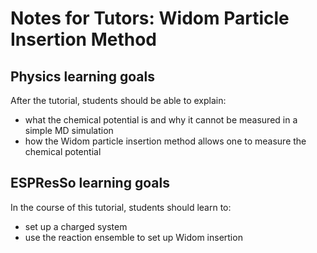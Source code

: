 # Notes for Tutors: Widom Particle Insertion Method 

## Physics learning goals

After the tutorial, students should be able to explain:

* what the chemical potential is and why it cannot be measured in a simple MD simulation
* how the Widom particle insertion method allows one to measure the chemical potential 

## ESPResSo learning goals

In the course of this tutorial, students should learn to:

* set up a charged system
* use the reaction ensemble to set up Widom insertion  
